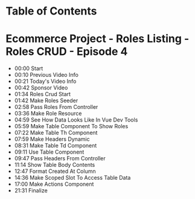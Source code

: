 # Table of Contents
# Ecommerce Project - Roles Listing - Roles CRUD - Episode 4

- 00:00 Start
- 00:10 Previous Video Info
- 00:21 Today's Video Info
- 00:42 Sponsor Video
- 01:34 Roles Crud Start
- 01:42 Make Roles Seeder
- 02:58 Pass Roles From Controller
- 03:36 Make Role Resource
- 04:59 See How Data Looks Like In Vue Dev Tools
- 05:59 Make Table Component To Show Roles
- 07:22 Make Table Th Component
- 07:59 Make Headers Dynamic
- 08:31 Make Table Td Component
- 09:11 Use Table Component
- 09:47 Pass Headers From Controller
- 11:14 Show Table Body Contents
- 12:47 Format Created At Column
- 14:36 Make Scoped Slot To Access Table Data
- 17:00 Make Actions Component
- 21:31 Finalize
